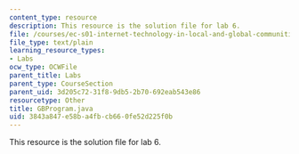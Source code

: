```yaml
---
content_type: resource
description: This resource is the solution file for lab 6.
file: /courses/ec-s01-internet-technology-in-local-and-global-communities-spring-2005-summer-2005/3843a847e58ba4fbcb660fe52d225f0b_GBProgram.java
file_type: text/plain
learning_resource_types:
- Labs
ocw_type: OCWFile
parent_title: Labs
parent_type: CourseSection
parent_uid: 3d205c72-31f8-9db5-2b70-692eab543e86
resourcetype: Other
title: GBProgram.java
uid: 3843a847-e58b-a4fb-cb66-0fe52d225f0b
---
```

This resource is the solution file for lab 6.


